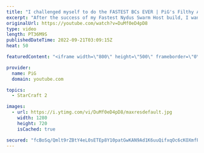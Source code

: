 ```yaml
---
title: "I challenged myself to do the FASTEST BCs EVER | PiG's Filthy Adventures #16 - StarCraft 2"
excerpt: "After the success of my Fastest Nydus Swarm Host build, I wanted to see if I could replicate it with the Fastest Battlecruisers Ever. This is NOT effective at all, so can I actually steal anyone's MMR with it?  If you want my build notes they're in The Book of Filth 2.0: https://docs.google.com/document/d/1GbpZ-qjoUQ42ZwVsmk3cYgLZ1WYNcLc9l6KUo-Zuudk/edit?usp=sharing"
originalUrl: https://youtube.com/watch?v=DuMf0eD4pD8
type: video
length: PT36M9S
publishedDateTime: 2022-09-21T03:09:15Z
heat: 50

featuredContent: "<iframe width=\"800\" height=\"500\" frameborder=\"0\" src=\"https://www.youtube.com/embed/DuMf0eD4pD8\" allow=\"accelerometer; autoplay; encrypted-media; gyroscope; picture-in-picture\" allowfullscreen></iframe>"

provider:
  name: PiG
  domain: youtube.com

topics:
  - StarCraft 2

images:
  - url: https://i.ytimg.com/vi/DuMf0eD4pD8/maxresdefault.jpg
    width: 1280
    height: 720
    isCached: true

secured: "fcBoSq/Qmlt9rZBtY4eL0sETEp8Y10patGwKAN9Ad1K6uuQifxqOc6cKOXmfPZpWFCY89WNWu+d+RHDXyfxaNdXzD6NGXpoi7iU01fUpqS7CC0ylve9utzma/+ChgtJQAJEMgehOx2DQ+Kv0qzx8kKVGcYChY7HVXId33Uah35kEgR/iDZUrQw2D13NYFex64ll9te3T5Py4zLJic9aDX7YSRn2a8/koqYEcdDMhyZF4OPA02swjJmc7Zp+pjS7zqmv51R3bjc7oCDXBXyrAICPpjx1D3SqRDQEZCxepGn0BzeElSMJbGAqAX+AT7kwIiyrKt0e7FJ+j34wmDj94f9kePOQ4K6HazYzpCvgf+PBVM0UXcFdlqPV6VATsdSQY0IZSiUQmgICiJvxMhmQzm72adQabyNPjOqXjBb10RFM=;E+unksIqD8kVTfT71l3xMg=="
---
```


